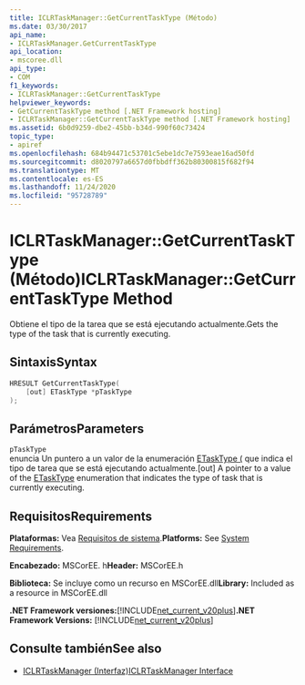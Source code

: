 ```yaml
---
title: ICLRTaskManager::GetCurrentTaskType (Método)
ms.date: 03/30/2017
api_name:
- ICLRTaskManager.GetCurrentTaskType
api_location:
- mscoree.dll
api_type:
- COM
f1_keywords:
- ICLRTaskManager::GetCurrentTaskType
helpviewer_keywords:
- GetCurrentTaskType method [.NET Framework hosting]
- ICLRTaskManager::GetCurrentTaskType method [.NET Framework hosting]
ms.assetid: 6b0d9259-dbe2-45bb-b34d-990f60c73424
topic_type:
- apiref
ms.openlocfilehash: 684b94471c53701c5ebe1dc7e7593eae16ad50fd
ms.sourcegitcommit: d8020797a6657d0fbbdff362b80300815f682f94
ms.translationtype: MT
ms.contentlocale: es-ES
ms.lasthandoff: 11/24/2020
ms.locfileid: "95728789"
---
```

# <a name="iclrtaskmanagergetcurrenttasktype-method"></a><span data-ttu-id="95efd-102">ICLRTaskManager::GetCurrentTaskType (Método)</span><span class="sxs-lookup"><span data-stu-id="95efd-102">ICLRTaskManager::GetCurrentTaskType Method</span></span>

<span data-ttu-id="95efd-103">Obtiene el tipo de la tarea que se está ejecutando actualmente.</span><span class="sxs-lookup"><span data-stu-id="95efd-103">Gets the type of the task that is currently executing.</span></span>  
  
## <a name="syntax"></a><span data-ttu-id="95efd-104">Sintaxis</span><span class="sxs-lookup"><span data-stu-id="95efd-104">Syntax</span></span>  
  
```cpp  
HRESULT GetCurrentTaskType(  
    [out] ETaskType *pTaskType  
);  
```  
  
## <a name="parameters"></a><span data-ttu-id="95efd-105">Parámetros</span><span class="sxs-lookup"><span data-stu-id="95efd-105">Parameters</span></span>  

 `pTaskType`  
 <span data-ttu-id="95efd-106">enuncia Un puntero a un valor de la enumeración [ETaskType (](etasktype-enumeration.md) que indica el tipo de tarea que se está ejecutando actualmente.</span><span class="sxs-lookup"><span data-stu-id="95efd-106">[out] A pointer to a value of the [ETaskType](etasktype-enumeration.md) enumeration that indicates the type of task that is currently executing.</span></span>  
  
## <a name="requirements"></a><span data-ttu-id="95efd-107">Requisitos</span><span class="sxs-lookup"><span data-stu-id="95efd-107">Requirements</span></span>  

 <span data-ttu-id="95efd-108">**Plataformas:** Vea [Requisitos de sistema](../../get-started/system-requirements.md).</span><span class="sxs-lookup"><span data-stu-id="95efd-108">**Platforms:** See [System Requirements](../../get-started/system-requirements.md).</span></span>  
  
 <span data-ttu-id="95efd-109">**Encabezado:** MSCorEE. h</span><span class="sxs-lookup"><span data-stu-id="95efd-109">**Header:** MSCorEE.h</span></span>  
  
 <span data-ttu-id="95efd-110">**Biblioteca:** Se incluye como un recurso en MSCorEE.dll</span><span class="sxs-lookup"><span data-stu-id="95efd-110">**Library:** Included as a resource in MSCorEE.dll</span></span>  
  
 <span data-ttu-id="95efd-111">**.NET Framework versiones:**[!INCLUDE[net_current_v20plus](../../../../includes/net-current-v20plus-md.md)]</span><span class="sxs-lookup"><span data-stu-id="95efd-111">**.NET Framework Versions:** [!INCLUDE[net_current_v20plus](../../../../includes/net-current-v20plus-md.md)]</span></span>  
  
## <a name="see-also"></a><span data-ttu-id="95efd-112">Consulte también</span><span class="sxs-lookup"><span data-stu-id="95efd-112">See also</span></span>

- [<span data-ttu-id="95efd-113">ICLRTaskManager (Interfaz)</span><span class="sxs-lookup"><span data-stu-id="95efd-113">ICLRTaskManager Interface</span></span>](iclrtaskmanager-interface.md)
